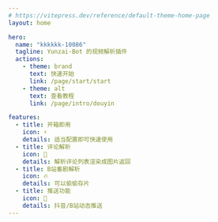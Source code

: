 ```yaml
---
# https://vitepress.dev/reference/default-theme-home-page
layout: home

hero:
  name: "kkkkkk-10086"
  tagline: Yunzai-Bot 的视频解析插件
  actions:
    - theme: brand
      text: 快速开始
      link: /page/start/start
    - theme: alt
      text: 查看教程
      link: /page/intro/douyin

features:
  - title: 开箱即用
    icon: ⚡️
    details: 适当配置即可快速使用
  - title: 评论解析
    icon: 📑
    details: 解析评论列表渲染成图片返回
  - title: B站番剧解析
    icon: 🔥
    details: 可以偷偷存片
  - title: 推送功能
    icon: 📨
    details: 抖音/B站动态推送
---
```


